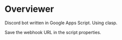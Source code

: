 # Overviewer

Discord bot written in Google Apps Script.
Using clasp.

Save the webhook URL in the script properties.
